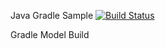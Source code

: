 Java Gradle Sample [![Build Status](https://travis-ci.org/juddgaddie/java-gradle-sample.svg?branch=master)](https://travis-ci.org/juddgaddie/java-gradle-sample)

Gradle Model Build

